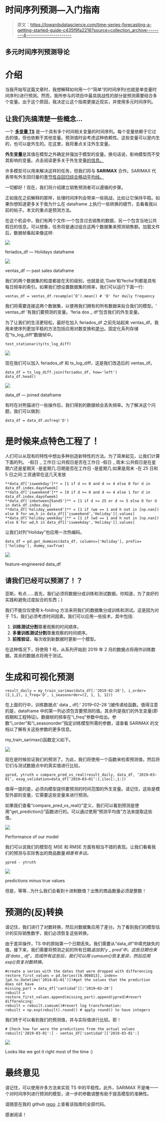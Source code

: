 # 时间序列预测—入门指南

> 原文：<https://towardsdatascience.com/time-series-forecasting-a-getting-started-guide-c435f9fa2216?source=collection_archive---------4----------------------->

## 多元时间序列预测导论

# 介绍

当我开始写这篇文章时，我想解释如何用一个“简单”的时间序列(也就是单变量时间序列)进行预测。然而，我所参与的项目中最具挑战性的部分是预测需要结合多个变量。出于这个原因，我决定让这个指南更接近现实，并使用多元时间序列。

## 让我们先搞清楚一些概念…

一个 [**多变量 TS**](https://www.analyticsvidhya.com/blog/2018/09/multivariate-time-series-guide-forecasting-modeling-python-codes/) 是一个具有多个时间相关变量的时间序列。每个变量依赖于它过去的值，但也依赖于其他变量。预测值时会考虑这种依赖性。这些变量可以是内生的，也可以是外生的。在这里，我将重点关注外生变量。

**外生变量**是其值在模型之外确定并强加于模型的变量。换句话说，影响模型而不受其影响的变量。点击阅读更多关于外生变量[的信息。](http://www.businessdictionary.com/definition/exogenous-variable.html)

许多模型可以用来解决这样的任务，但我们将与 **SARIMAX** 合作。SARIMAX 代表带有外生回归量的[季节性自回归综合移动平均线。](https://www.statsmodels.org/dev/generated/statsmodels.tsa.statespace.sarimax.SARIMAX.html)

一切都好！现在，我们将介绍建立销售预测者可以遵循的步骤。

正如我在之前解释的那样，处理时间序列会带来一些挑战，比如让它保持平稳。如果你想知道更多关于我为什么在 dataframe 上执行一些转换的细节，去看看我以前的帖子。本文的重点是预测方法。

在这个机会中，我们有两个文件:一个包含过去销售的数据，另一个包含当地公共假日的信息。可以想象，任务将是通过组合这两个数据集来预测销售额。加载文件后，数据帧看起来像这样:

![](img/6e26403b3ae3bee189117e3f90bb03ac.png)

feriados_df — Holidays dataframe

![](img/25120d3632368c4e3a6b380291de82a9.png)

ventas_df — past sales dataframe

我们的两个数据集的粒度都是在天的级别，也就是说,‘Date’和‘fecha’列都是具有每日频率的索引。如果我们想设置数据集的频率，我们可以运行下面一行:

```
ventas_df = ventas_df.resample(‘D’).mean() # 'D' for daily frequency
```

我们将需要连接这两个数据集，以便用我们拥有的所有数据来拟合我们的模型。' ventas_df '有我们要预测的变量。‘feria dos _ df’包含我们的外生变量。

为了让我们的生活更轻松，最好在加入 feriados_df 之前先站起来 ventas_df。我用来使序列更加平稳的方法包括应用对数变换和[差分](https://otexts.com/fpp2/stationarity.html)。固定化系列存储在“ts_log_diff”数据帧中。

```
test_stationarity(ts_log_diff)
```

![](img/2259111ab4ace4a9615e8309c09bdc93.png)

现在我们可以加入 feriados_df 和 ts_log_diff，这是我们改造后的 ventas_df。

```
data_df = ts_log_diff.join(feriados_df, how='left')
data_df.head()
```

![](img/d5d3acd816549351d5f0a904f826caa2.png)

data_df — joined dataframe

有时在对熊猫进行一些操作后，我们得到的数据帧会丢失频率。为了解决这个问题，我们可以做到:

```
data_df = data_df.asfreq('D')
```

# 是时候来点特色工程了！

人们可以从现有的特性中想出多种创造新特性的方法。为了简单起见，让我们计算下面的列。
-假日 _ 工作日:公共假日是否在工作日
-假日 _ 周末:公共假日是在星期六还是星期天
-是星期几:日期是否在工作日
-是星期几:如果是周末
-在 25 日和 5 日之间:工资通常在这几天发放

```
**data_df['isweekday']** = [1 if d >= 0 and d <= 4 else 0 for d in data_df.index.dayofweek]
**data_df['isweekend']** = [0 if d >= 0 and d <= 4 else 1 for d in data_df.index.dayofweek]
**data_df['inbetween25and5']** = [1 if d >= 25 or d <= 5 else 0 for d in data_df.index.day]
**data_df['holiday_weekend']** = [1 if (we == 1 and h not in [np.nan]) else 0 for we,h in data_df[['isweekend','Holiday']].values]
**data_df['holiday_weekday']** = [1 if (wd == 1 and h not in [np.nan]) else 0 for wd,h in data_df[['isweekday','Holiday']].values]
```

让我们对列“Holiday”也应用一次热编码。

```
data_df = pd.get_dummies(data_df, columns=['Holiday'], prefix=['holiday'], dummy_na=True)
```

![](img/3eb17921eea7a7f22c9981ac1b46d49f.png)

feature-engineered data_df

## 请我们已经可以预测了！？

亚斯。有点……首先，我们必须将数据分成训练和测试数据。你知道，为了良好的实践和避免过度拟合的东西；)

我们不能仅仅使用 k-folding 方法来将我们的数据集分成训练和测试。这是因为对于 TS，我们必须考虑时间因素。我们可以应用一些技术，其中包括:

1.  **训练测试分割**尊重观察的时间顺序。
2.  **多重训练测试分割**尊重观察的时间顺序。
3.  **前推验证**，每次收到新数据时更新一个模型。

在这种情况下，将使用 1 号。从系列开始到 2019 年 2 月的数据点将用作训练数据。其余的数据点将用于测试。

# 生成和可视化预测

```
result_daily = my_train_sarimax(data_df[:'2019-02-28'], i_order=(2,1,2), i_freq='D', i_seasonorder=(2, 1, 1, 12))
```

在上面的行中，训练数据点' data _ df[:' 2019–02–28 ']被传递给函数。值得注意的是，dataframe 中的第一列必须包含要预测的值。其余列是我们的外生变量(即假期和工程特征)。数据帧的频率在“i_freq”参数中给出。参数“i_order”和“i_seasonorder”指定训练模型所需的参数，请查看 SARIMAX 的文档以了解有关这些参数的更多信息。

my_train_sarimax()函数定义如下。

![](img/8d8e04c580db25dee3077d48ee543168.png)

现在是时候验证我们的预测了。为此，我们将使用一个函数来检索预测值，然后将它们与测试数据点中的真实值进行比较。

```
ypred, ytruth = compare_pred_vs_real(result_daily, data_df, ‘2019–03–01’, exog_validation=data_df[‘2019–03–01’:].iloc[:,1:])
```

值得一提的是，必须向模型提供要预测的时间范围的外生变量。请记住，这些是模型外部的变量，它需要这些变量来进行预测。

如果我们查看“compare_pred_vs_real()”定义，我们可以看到预测是使用“get_prediction()”函数进行的。可以通过使用“预测平均值”方法来提取这些值。

![](img/82aac9909b177006cc67cfb34018b96e.png)

Performance of our model

我们可以说我们的模型在 MSE 和 RMSE 方面有相当不错的表现。让我们看看我们的预测与实际售出的商品数量*相差有多远。*

```
ypred - ytruth
```

![](img/0cc750da73876f80bb69ead3a4acdad2.png)

predictions minus true values

但是，等等…为什么我们会看到十进制数值？出售的商品数量必须是整数！

# 预测的(反)转换

请记住，我们进行了对数转换，然后对数据集应用了差分。为了看到我们的模型估计的实际销售数字，我们必须恢复这些转换。

由于差异操作，TS 中的原始第一个日期丢失。我们需要从“data_df”中填充缺失的值。接下来，我们需要将预测之前的所有日期*追加到‘y _ pred’中。这些日期也来自‘data _ df’。完成所有这些后，我们可以用 cumsum()恢复差异，然后应用 exp()恢复对数转换。*

```
#create a series with the dates that were dropped with differencing
restore_first_values = pd.Series([6.008813], index=[pd.to_datetime(‘2014–01–01’)])#get the values that the prediction does not have
missing_part = data_df[‘cantidad’][:’2019–02–28']
rebuilt = restore_first_values.append(missing_part).append(ypred)#revert differencing:
rebuilt = rebuilt.cumsum()#revert log transformation:
rebuilt = np.exp(rebuilt).round() # apply round() to have integers
```

我们终于可以看到我们的预测值，并与实际值进行比较。耶！

```
# Check how far were the predictions from the actual values
rebuilt['2019-03-01':] - ventas_df['cantidad']['2019-03-01':]
```

![](img/39e8b66af00bb4791153607643a1852d.png)

Looks like we got it right most of the time :)

# 最终意见

请记住，可以使用许多方法来实现 TS 中的平稳性。此外，SARIMAX 不是唯一一个对时间序列进行预测的模型，进一步的参数调整有助于提高模型的准确性。

请随意在我的 github [repo](https://github.com/osbarge/salesforecaster) 上查看该指南的全部代码。

感谢阅读！
